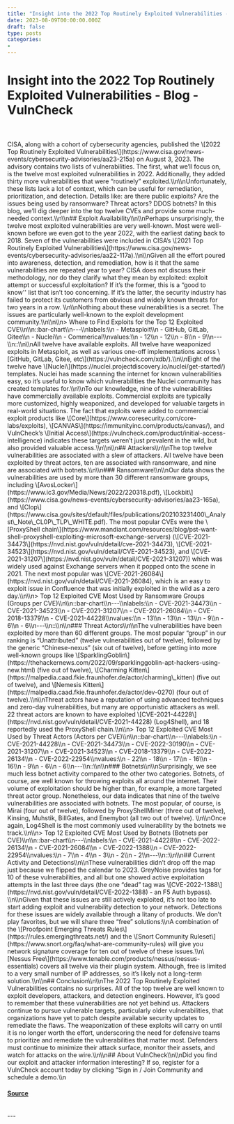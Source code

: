 ```yaml
---
title: "Insight into the 2022 Top Routinely Exploited Vulnerabilities - Blog - VulnCheck"
date: 2023-08-09T00:00:00.000Z
draft: false
type: posts
categories: 
- 
---
```

# Insight into the 2022 Top Routinely Exploited Vulnerabilities - Blog - VulnCheck

<br/>

<br/>
CISA, along with a cohort of cybersecurity agencies, published the \[2022 Top Routinely Exploited Vulnerabilities\](https://www.cisa.gov/news-events/cybersecurity-advisories/aa23-215a) on August 3, 2023. The advisory contains two lists of vulnerabilities. The first, what we’ll focus on, is the twelve most exploited vulnerabilities in 2022. Additionally, they added thirty more vulnerabilities that were “routinely” exploited.\\n\\nUnfortunately, these lists lack a lot of context, which can be useful for remediation, prioritization, and detection. Details like: are there public exploits? Are the issues being used by ransomware? Threat actors? DDOS botnets? In this blog, we’ll dig deeper into the top twelve CVEs and provide some much-needed context.\\n\\n## Exploit Availability\\n\\nPerhaps unsurprisingly, the twelve most exploited vulnerabilities are very well-known. Most were well-known before we even got to the year 2022, with the earliest dating back to 2018. Seven of the vulnerabilities were included in CISA’s \[2021 Top Routinely Exploited Vulnerabilities\](https://www.cisa.gov/news-events/cybersecurity-advisories/aa22-117a).\\n\\nGiven all the effort poured into awareness, detection, and remediation, how is it that the same vulnerabilities are repeated year to year? CISA does not discuss their methodology, nor do they clarify what they mean by exploited: exploit attempt or successful exploitation? If it’s the former, this is a “good to know'' list that isn’t too concerning. If it’s the latter, the security industry has failed to protect its customers from obvious and widely known threats for two years in a row. \\n\\nNothing about these vulnerabilities is a secret. The issues are particularly well-known to the exploit development community.\\n\\n\\n> Where to Find Exploits for the Top 12 Exploited CVE\\n\\n::bar-chart\\n---\\nlabels:\\n - Metasploit\\n - GitHub, GitLab, Gitee\\n - Nuclei\\n - Commerical\\nvalues:\\n - 12\\n - 12\\n - 8\\n - 9\\n---\\n::\\n\\nAll twelve have available exploits. All twelve have weaponized exploits in Metasploit, as well as various one-off implementations across \[GitHub, GitLab, Gitee, etc\](https://vulncheck.com/xdb/).\\n\\nEight of the twelve have \[Nuclei\](https://nuclei.projectdiscovery.io/nuclei/get-started/) templates. Nuclei has made scanning the internet for known vulnerabilities easy, so it’s useful to know which vulnerabilities the Nuclei community has created templates for.\\n\\nTo our knowledge, nine of the vulnerabilities have commercially available exploits. Commercial exploits are typically more customized, highly weaponized, and developed for valuable targets in real-world situations. The fact that exploits were added to commercial exploit products like \[Core\](https://www.coresecurity.com/core-labs/exploits), \[CANVAS\](https://immunityinc.com/products/canvas/), and VulnCheck’s \[Initial Access\](https://vulncheck.com/product/initial-access-intelligence) indicates these targets weren’t just prevalent in the wild, but also provided valuable access.\\n\\n\\n## Attackers\\n\\nThe top twelve vulnerabilities are associated with a slew of attackers. All twelve have been exploited by threat actors, ten are associated with ransomware, and nine are associated with botnets.\\n\\n### Ransomware\\n\\nOur data shows the vulnerabilities are used by more than 30 different ransomware groups, including \[AvosLocker\](https://www.ic3.gov/Media/News/2022/220318.pdf), \[Lockbit\](https://www.cisa.gov/news-events/cybersecurity-advisories/aa23-165a), and \[Clop\](https://www.cisa.gov/sites/default/files/publications/202103231400\_Analyst\_Note\_CL0P\_TLP\_WHITE.pdf). The most popular CVEs were the \[ProxyShell chain\](https://www.mandiant.com/resources/blog/pst-want-shell-proxyshell-exploiting-microsoft-exchange-servers) (\[CVE-2021-34473\](https://nvd.nist.gov/vuln/detail/cve-2021-34473), \[CVE-2021-34523\](https://nvd.nist.gov/vuln/detail/CVE-2021-34523), and \[CVE-2021-31207\](https://nvd.nist.gov/vuln/detail/CVE-2021-31207)) which was widely used against Exchange servers when it popped onto the scene in 2021. The next most popular was \[CVE-2021-26084\](https://nvd.nist.gov/vuln/detail/CVE-2021-26084), which is an easy to exploit issue in Confluence that was initially exploited in the wild as a zero day.\\n\\n> Top 12 Exploited CVE Most Used by Ransomware Groups (Groups per CVE)\\n\\n::bar-chart\\n---\\nlabels:\\n - CVE-2021-34473\\n - CVE-2021-34523\\n - CVE-2021-31207\\n - CVE-2021-26084\\n - CVE-2018-13379\\n - CVE-2021-44228\\nvalues:\\n - 13\\n - 13\\n - 13\\n - 9\\n - 6\\n - 6\\n---\\n::\\n\\n### Threat Actors\\n\\nThe vulnerabilities have been exploited by more than 60 different groups. The most popular “group” in our ranking is “Unattributed” (twelve vulnerabilities out of twelve), followed by the generic “Chinese-nexus” (six out of twelve), before getting into more well-known groups like \[SparklingGoblin\](https://thehackernews.com/2022/09/sparklinggoblin-apt-hackers-using-new.html) (five out of twelve), \[Charming Kitten\](https://malpedia.caad.fkie.fraunhofer.de/actor/charming\_kitten) (five out of twelve), and \[Nemesis Kitten\](https://malpedia.caad.fkie.fraunhofer.de/actor/dev-0270) (four out of twelve).\\n\\nThreat actors have a reputation of using advanced techniques and zero-day vulnerabilities, but many are opportunistic attackers as well. 22 threat actors are known to have exploited \[CVE-2021-44228\](https://nvd.nist.gov/vuln/detail/CVE-2021-44228) (Log4Shell), and 18 reportedly used the ProxyShell chain.\\n\\n> Top 12 Exploited CVE Most Used by Threat Actors (Actors per CVE)\\n\\n::bar-chart\\n---\\nlabels:\\n - CVE-2021-44228\\n - CVE-2021-34473\\n - CVE-2022-30190\\n - CVE-2021-31207\\n - CVE-2021-34523\\n - CVE-2018-13379\\n - CVE-2022-26134\\n - CVE-2022-22954\\nvalues:\\n - 22\\n - 18\\n - 17\\n - 16\\n - 16\\n - 9\\n - 6\\n - 6\\n---\\n::\\n\\n### Botnets\\n\\nSurprisingly, we see much less botnet activity compared to the other two categories. Botnets, of course, are well known for throwing exploits all around the internet. Their volume of exploitation should be higher than, for example, a more targeted threat actor group. Nonetheless, our data indicates that nine of the twelve vulnerabilities are associated with botnets. The most popular, of course, is Mirai (four out of twelve), followed by ProxyShellMiner (three out of twelve), Kinsing, Muhstik, BillGates, and Enemybot (all two out of twelve). \\n\\nOnce again, Log4Shell is the most commonly used vulnerability by the botnets we track.\\n\\n> Top 12 Exploited CVE Most Used by Botnets (Botnets per CVE)\\n\\n::bar-chart\\n---\\nlabels:\\n - CVE-2021-44228\\n - CVE-2022-26134\\n - CVE-2021-26084\\n - CVE-2022-1388\\n - CVE-2022-22954\\nvalues:\\n - 7\\n - 4\\n - 3\\n - 2\\n - 2\\n---\\n::\\n\\n## Current Activity and Detections\\n\\nThese vulnerabilities didn’t drop off the map just because we flipped the calendar to 2023. GreyNoise provides tags for 10 of these vulnerabilities, and all but one showed active exploitation attempts in the last three days (the one “dead” tag was \[CVE-2022-1388\](https://nvd.nist.gov/vuln/detail/CVE-2022-1388) - an F5 Auth bypass). \\n\\nGiven that these issues are still actively exploited, it’s not too late to start adding exploit and vulnerability detection to your network. Detections for these issues are widely available through a litany of products. We don’t play favorites, but we will share three “free” solutions:\\nA combination of the \[Proofpoint Emerging Threats Rules\](https://rules.emergingthreats.net/) and the \[Snort Community Ruleset\](https://www.snort.org/faq/what-are-community-rules) will give you network signature coverage for ten out of twelve of these issues.\\n\[Nessus Free\](https://www.tenable.com/products/nessus/nessus-essentials) covers all twelve via their plugin system. Although, free is limited to a very small number of IP addresses, so it’s likely not a long-term solution.\\n\\n## Conclusion\\n\\nThe 2022 Top Routinely Exploited Vulnerabilities contains no surprises. All of the top twelve are well known to exploit developers, attackers, and detection engineers. However, it’s good to remember that these vulnerabilities are not yet behind us. Attackers continue to pursue vulnerable targets, particularly older vulnerabilities, that organizations have yet to patch despite available security updates to remediate the flaws. The weaponization of these exploits will carry on until it is no longer worth the effort, underscoring the need for defensive teams to prioritize and remediate the vulnerabilities that matter most. Defenders must continue to minimize their attack surface, monitor their assets, and watch for attacks on the wire.\\n\\n## About VulnCheck\\n\\nDid you find our exploit and attacker information interesting? If so, register for a VulnCheck account today by clicking “Sign in / Join Community and schedule a demo.\\n

#### [Source](https://vulncheck.com/blog/2022-top-exploited)

<br/>
---
